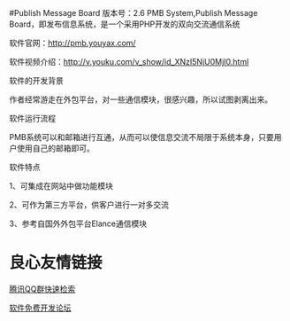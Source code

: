 #Publish Message Board 版本号：2.6
PMB System,Publish Message Board，即发布信息系统，是一个采用PHP开发的双向交流通信系统

软件官网：http://pmb.youyax.com/

软件视频介绍：http://v.youku.com/v_show/id_XNzI5NjU0MjI0.html

软件的开发背景

作者经常游走在外包平台，对一些通信模块，很感兴趣，所以试图剥离出来。

软件运行流程

PMB系统可以和邮箱进行互通，从而可以使信息交流不局限于系统本身，只要用户使用自己的邮箱即可。

软件特点

1、可集成在网站中做功能模块

2、可作为第三方平台，供客户进行一对多交流

3、参考自国外外包平台Elance通信模块

 

 # 良心友情链接

[腾讯QQ群快速检索](http://u.720life.cn/s/8cf73f7c)

[软件免费开发论坛](http://u.720life.cn/s/bbb01dc0)